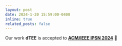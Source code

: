 ```yaml
---
layout: post
date: 2024-1-20 15:59:00-0400
inline: true
related_posts: false
---
```


Our work **dTEE** is accepted to **<a href="https://ipsn.acm.org/2024/">ACM/IEEE IPSN 2024</a>** 🥳
